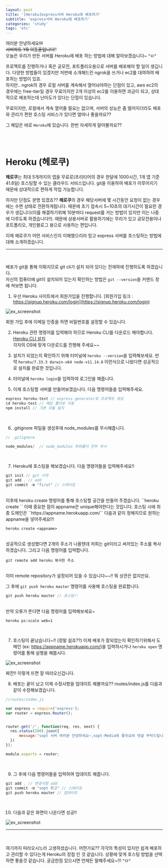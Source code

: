 ```yaml
---
layout: post
title: '[Heroku]express서버 Heroku에 배포하기'
subtitle: 'express서버 Heroku에 배포하기'
categories: 'study'
tags: 'etc'
---
```


여러분 안녕하세요~~!!!     
서버파트 YB 이동훈입니다~~!!  
오늘은 우리가 만든 서버를 Heroku에 배포 하는 방법에 대해 알아보겠습니다~ ^ㅁ^

프로젝트를 진행하거나 혹은 공모전, 포트폴리오용으로 서버를 배포해야 할 일이 생깁니다. 다양한 방법들이 있겠지만 저번에 소개해드린 ngrok을 쓰거나 ec2를 대여하여 배포하는 방법이 있죠.  
하지만.. ngrok의 경우 로컬 서버를 계속해서 열어놔야하는 단점이 있고, aws ec2의 경우에는 free-tier일 경우 무료이지만 2개 이상의 ec2를 이용하면 과금이 되고, 상대적으로 배포하는데 난이도가 있다는 단점이 있습니다.

무료이지만, 로컬에서 계속 열어줄 필요는 없으며, 서버의 성능은 좀 떨어지더라도 배포와 관리가 편한 호스팅 서비스가 있다면 얼마나 좋을까요??

그 해답은 바로 ``Heroku``에 있습니다. 한번 자세하게 알아볼까요??


<br>
<br>

# Heroku (헤로쿠)

**헤로쿠**는 최대 5개까지의 앱을 무료로(프리티어의 경우 한달에 1000시간, 1개 앱 기준 41.6일) 호스팅할 수 있는 클라우드 서비스입니다. git을 이용하여 배포가 이루어지기 때문에 상대적으로 편하게 작업 가능합니다.

하지만 단점도 분명 있겠죠?? **헤로쿠**의 경우 해당서버에 몇 시간동안 요청이 없는 경우에는 수면 상태로 전환하게됩니다. 때문에 초기 접속시 5~10초의 대기시간이 필요한 경우가 생깁니다(이를 해결하기위해 10분마다 request를 거는 방법이 있지만 이는 나중에 다루도록 하겠습니다!!). 때문에 상용서버로 활용하기에는 무리가 있고 공모전용이나 포트폴리오, 개인블로그 용으로 사용하는 편입니다.

이제 헤로쿠가 어떤 서비스인지 이해했으리라 믿고 express 서버를 호스팅하는 방법에 대해 소개하겠습니다.

---
<br>

배포가 git을 통해 이뤄지므로 git cli가 설치 되어 있다는 전재하에 진행하도록 하겠습니다.  
자신의 컴퓨터에 git이 설치되어 있는지 확인하는 방법은 ``git --version``을 커맨드 창에 쳐보면 됩니다.

1. 우선 Heroku 사이트에서 회원가입을 진행합니다. [회원가입 링크 : https://signup.heroku.com/login](https://signup.heroku.com/login) 

![ex_screenshot](/assets/img/posts/heroku_signup.jpg)

<span class="cen">회원 가입 후에 이메일 인증을 하면 비밀번호를 설정할 수 있습니다.</span>

2. Heroku 관련 명령어를 입력해야 하므로 Heroku CLI를 다운로드 해야합니다. [Heroku CLI 설치](https://devcenter.heroku.com/articles/getting-started-with-nodejs#set-up)  
각자의 OS에 맞게 다운로드를 진행해 주세요~~

3. 설치가 되었는지 확인하기 위해 터미널에 ``heroku --version``을 입력해보세요. 만약 ``heroku/7.33.3 darwin-x64 node-v11.14.0`` 이런식으로 나왔다면 성공적으로 설치를 완료한 것입니다.



4. 터미널에 ``heroku login``을 입력하여 로그인을 해줍니다.


5. 이제 호스팅할 서버를 만들어보겠습니다. 다음 명령어들을 입력해주세요.

```javascript
express heroku-test // express generator로 프로젝트 생성 
cd heroku-test // 해당 폴더로 이동
npm install // 기본 모듈 설치
```
<br>

6. .gitignore 파일을 생성후에 node_modules를 무시해줍니다.

```javascript
// .gitignore

node_modules/  // node_modules 하위폴더 전부 무시
```
<br>

7. Heroku에 호스팅을 해보겠습니다. 다음 명령어들을 입력해주세요!!

``` javascript
git init // git 시작
git add . // add 
git commit -m "first" // 스테이징
```
<br>
이후에 heroku create 명령어를 통해 호스팅할 공간을 만들어 주겠습니다. ``heroku create <appname>`` 이때 중요한 점이 appname은 unique해야한다는 것입니다. 호스팅 시에 최종 도메인은 ``https://appname.herokuapp.com/`` 다음과 같이 정해지므로 원하는 appname을 넣어주세요!!!

```
heroku create <appname>
```
<br>
성공적으로 생성했다면 2개의 주소가 나올텐데 저희는 git이라고 써저있는 주소를 복사하겠습니다. 그리고 다음 명령어를 입력합니다.

```
git remote add heroku 복사한 주소 
```
<br>
이미 remote repository가 설정되어 있을 수 있습니다~~!! 뭐 상관은 없지만요.

그 후에 ``git push heroku master`` 명령어를 사용해 호스팅을 완료합니다.

```javascript
git push heroku master // 호스팅!! 
```
<br>
만약 오류가 뜬다면 다음 명령어를 입력해보세요~

```
heroku ps:scale web=1
```
<br>

7. 호스팅이 끝났습니다~!! (정말 쉽죠??) 이제 배포가 잘되었는지 확인하기위해서 도메인 (ex: https://appname.herokuapp.com/)을 입력하시거나 ``heroku open`` 명령어를 통해 실행을 해봅시다.

![ex_screenshot](/assets/img/posts/open.jpg)

<span class="cen">짜잔!! 이렇게 뜨면 잘 따라오신겁니다.</span>
<br>

8. 배포는 끝이 났고 이제 수정사항을 업데이트 해볼까요?? routes/index.js를 다음과 같이 수정해보겠습니다.

```javascript
//routes/index.js

var express = require('express');
var router = express.Router();


router.get('/', function(req, res, next) {
  res.status(200).json({
      message:"sopt 서버 여러분 안녕하세요~,sopt-Media에 좋아요와 댓글 부탁드립니다!!(꾸벅)",
  })
});

module.exports = router;
```
<br>

9. 그 후에 다음 명령어들을 입력하여 업데이트 해줍니다.

```javascript
git add . // 변경사항 add 
git commit -m "sopt 최고" // 스테이징
git push heroku master // 업데이트 
```

<br>

10. 다음과 같은 화면이 나온다면 성공!! 

![ex_screenshot](/assets/img/posts/soptme.jpg)

---

<br>
<br>
여기까지 따라오시느라 고생하셨습니다. 어떤가요?? 각각의 특성이 있지만 쉽게 배포하고 관리할 수 있다는게 Heroku의 장점 인 것 같습니다. 상황에 맞게 호스팅 방법을 선택하면 좋을것 같습니다. 궁금한점 있으시면 언제든 말해주세요~!!!
^ㅁ^